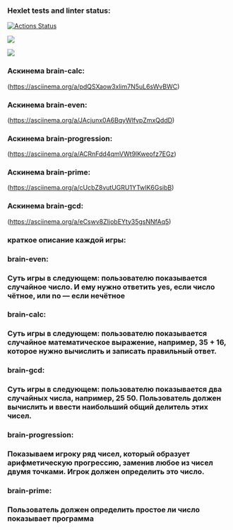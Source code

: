### Hexlet tests and linter status:
[![Actions Status](https://github.com/ilya-astakhov/python-project-49/actions/workflows/hexlet-check.yml/badge.svg)](https://github.com/ilya-astakhov/python-project-49/actions)

<a href="https://codeclimate.com/github/ilya-astakhov/python-project-49/test_coverage"><img src="https://api.codeclimate.com/v1/badges/475a81d793917967648f/test_coverage" /></a>

<a href="https://codeclimate.com/github/ilya-astakhov/python-project-49/maintainability"><img src="https://api.codeclimate.com/v1/badges/475a81d793917967648f/maintainability" /></a>

### Аскинема brain-calc:
(https://asciinema.org/a/pdQSXaow3xlim7N5uL6sWvBWC)


### Аскинема brain-even:
(https://asciinema.org/a/JAcjunx0A6BqyWlfvpZmxQddD)


### Аскинема brain-progression:
(https://asciinema.org/a/ACRnFdd4qmVWt9lKweofz7EGz)


### Аскинема brain-prime:
(https://asciinema.org/a/cUcbZ8vutUGRU1YTwlK6GsibB)


### Аскинема brain-gcd:
(https://asciinema.org/a/eCswv8ZIjobEYty35gsNNfAq5)

### краткое описание каждой игры:
### brain-even:
### Суть игры в следующем: пользователю показывается случайное число. И ему нужно ответить yes, если число чётное, или no — если нечётное
### brain-calc:
### Суть игры в следующем: пользователю показывается случайное математическое выражение, например, 35 + 16, которое нужно вычислить и записать правильный ответ.
### brain-gcd:
### Суть игры в следующем: пользователю показывается два случайных числа, например, 25 50. Пользователь должен вычислить и ввести наибольший общий делитель этих чисел.
### brain-progression:
### Показываем игроку ряд чисел, который образует арифметическую прогрессию, заменив любое из чисел двумя точками. Игрок должен определить это число.
### brain-prime:
### Пользователь должен определить простое ли число показывает программа
